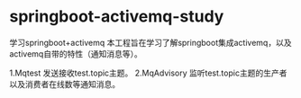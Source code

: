 # springboot-activemq-study
学习springboot+activemq
本工程旨在学习了解springboot集成activemq，以及activemq自带的特性（通知消息等）。

1.Mqtest 发送接收test.topic主题。
2.MqAdvisory 监听test.topic主题的生产者以及消费者在线数等通知消息。
